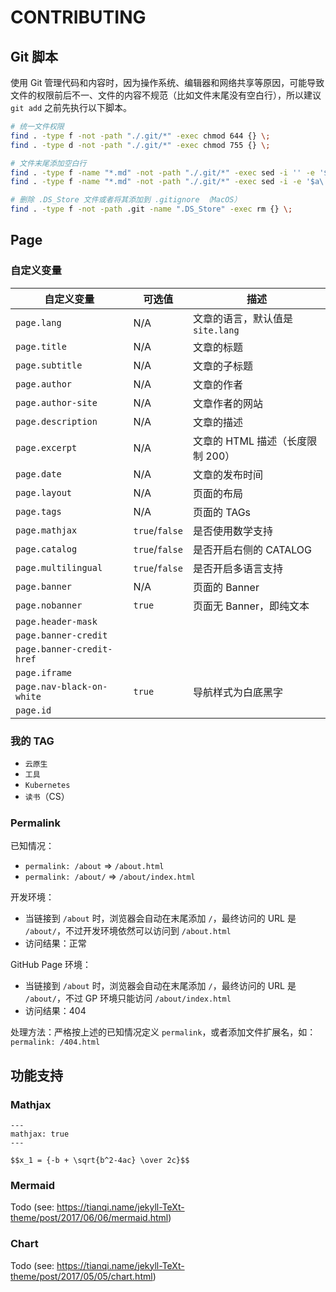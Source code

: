 # CONTRIBUTING

## Git 脚本

使用 Git 管理代码和内容时，因为操作系统、编辑器和网络共享等原因，可能导致文件的权限前后不一、文件的内容不规范（比如文件末尾没有空白行），所以建议 `git add` 之前先执行以下脚本。

```sh
# 统一文件权限
find . -type f -not -path "./.git/*" -exec chmod 644 {} \;
find . -type d -not -path "./.git/*" -exec chmod 755 {} \;

# 文件末尾添加空白行
find . -type f -name "*.md" -not -path "./.git/*" -exec sed -i '' -e '$a\' {} \; # macOS
find . -type f -name "*.md" -not -path "./.git/*" -exec sed -i -e '$a\' {} \;    # Linux

# 删除 .DS_Store 文件或者将其添加到 .gitignore （MacOS）
find . -type f -not -path .git -name ".DS_Store" -exec rm {} \;
```

## Page

### 自定义变量

| 自定义变量                | 可选值         | 描述                             |
| ------------------------- | -------------- | -------------------------------- |
| `page.lang`               | N/A            | 文章的语言，默认值是 `site.lang` |
| `page.title`              | N/A            | 文章的标题                       |
| `page.subtitle`           | N/A            | 文章的子标题                     |
| `page.author`             | N/A            | 文章的作者                       |
| `page.author-site`        | N/A            | 文章作者的网站                   |
| `page.description`        | N/A            | 文章的描述                       |
| `page.excerpt`            | N/A            | 文章的 HTML 描述（长度限制 200） |
| `page.date`               | N/A            | 文章的发布时间                   |
| `page.layout`             | N/A            | 页面的布局                       |
| `page.tags`               | N/A            | 页面的 TAGs                      |
| `page.mathjax`            | `true`/`false` | 是否使用数学支持                 |
| `page.catalog`            | `true`/`false` | 是否开启右侧的 CATALOG           |
| `page.multilingual`       | `true`/`false` | 是否开启多语言支持               |
| `page.banner`             | N/A            | 页面的 Banner                    |
| `page.nobanner`           | `true`         | 页面无 Banner，即纯文本          |
| `page.header-mask`        |                |                                  |
| `page.banner-credit`      |                |                                  |
| `page.banner-credit-href` |                |                                  |
| `page.iframe`             |                |                                  |
| `page.nav-black-on-white` | `true`         | 导航样式为白底黑字               |
| `page.id`                 |                |                                  |

### 我的 TAG

* `云原生`
* `工具`
* `Kubernetes`
* `读书`（CS）

### Permalink

已知情况：

* `permalink: /about`  => `/about.html`
* `permalink: /about/` => `/about/index.html`

开发环境：

* 当链接到 `/about` 时，浏览器会自动在末尾添加 `/`，最终访问的 URL 是 `/about/`，不过开发环境依然可以访问到 `/about.html`
* 访问结果：正常

GitHub Page 环境：

* 当链接到 `/about` 时，浏览器会自动在末尾添加 `/`，最终访问的 URL 是 `/about/`，不过 GP 环境只能访问 `/about/index.html`
* 访问结果：404

处理方法：严格按上述的已知情况定义 `permalink`，或者添加文件扩展名，如：`permalink: /404.html`

## 功能支持

### Mathjax

```mardown
---
mathjax: true
---

$$x_1 = {-b + \sqrt{b^2-4ac} \over 2c}$$
```

### Mermaid

Todo
(see: <https://tianqi.name/jekyll-TeXt-theme/post/2017/06/06/mermaid.html>)

### Chart

Todo
(see: <https://tianqi.name/jekyll-TeXt-theme/post/2017/05/05/chart.html>)
